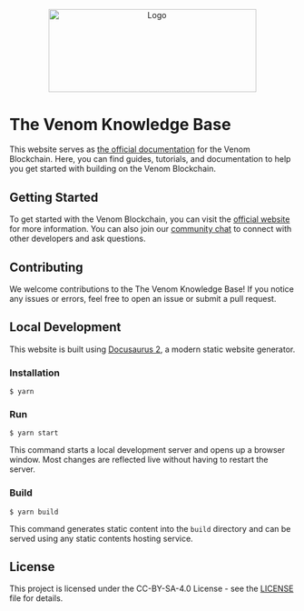 <p align="center">
  <a href="https://github.com/venom-blockchain/developer-program">
    <img src="https://raw.githubusercontent.com/venom-blockchain/developer-program/main/vf-dev-program.png" alt="Logo" width="366.8" height="146.4">
  </a>
</p>


# The Venom Knowledge Base

This website serves as [the official documentation](https://docs.venom.foundation/) for the Venom Blockchain. Here, you can find guides, tutorials, and documentation to help you get started with building on the Venom Blockchain. 

## Getting Started

To get started with the Venom Blockchain, you can visit the [official website](https://venom.foundation/) for more information. You can also join our [community chat](https://discord.venom.foundation/dev) to connect with other developers and ask questions.

## Contributing

We welcome contributions to the The Venom Knowledge Base! If you notice any issues or errors, feel free to open an issue or submit a pull request.

## Local Development

This website is built using [Docusaurus 2](https://docusaurus.io/), a modern static website generator.

### Installation

```
$ yarn
```

### Run

```
$ yarn start
```

This command starts a local development server and opens up a browser window. Most changes are reflected live without having to restart the server.

### Build

```
$ yarn build
```

This command generates static content into the `build` directory and can be served using any static contents hosting service.

## License

This project is licensed under the CC-BY-SA-4.0 License - see the [LICENSE](LICENSE) file for details.
